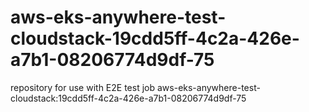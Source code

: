 # aws-eks-anywhere-test-cloudstack-19cdd5ff-4c2a-426e-a7b1-08206774d9df-75
repository for use with E2E test job aws-eks-anywhere-test-cloudstack:19cdd5ff-4c2a-426e-a7b1-08206774d9df-75
